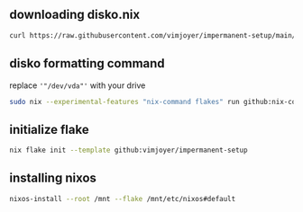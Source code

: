 ## downloading disko.nix
```bash
curl https://raw.githubusercontent.com/vimjoyer/impermanent-setup/main/final/disko.nix -O /tmp/disko.nix
```

## disko formatting command
replace `'"/dev/vda"'` with your drive
```bash
sudo nix --experimental-features "nix-command flakes" run github:nix-community/disko -- --mode disko /tmp/disko.nix --arg device '"/dev/vda"'
```

## initialize flake
```bash
nix flake init --template github:vimjoyer/impermanent-setup
```

## installing nixos
```bash
nixos-install --root /mnt --flake /mnt/etc/nixos#default
```
